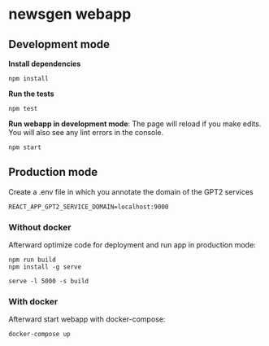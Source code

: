# newsgen webapp

## Development mode

**Install dependencies**
```
npm install
```

**Run the tests**
```
npm test
```

**Run webapp in development mode**: The page will reload if you make edits.
You will also see any lint errors in the console.
```
npm start
```

## Production mode

Create a .env file in which you annotate the domain of the GPT2 services

```
REACT_APP_GPT2_SERVICE_DOMAIN=localhost:9000
```


### Without docker

Afterward optimize code for deployment and run app in production mode:
```
npm run build
npm install -g serve

serve -l 5000 -s build
```

### With docker

Afterward start webapp with docker-compose:
```
docker-compose up
```
